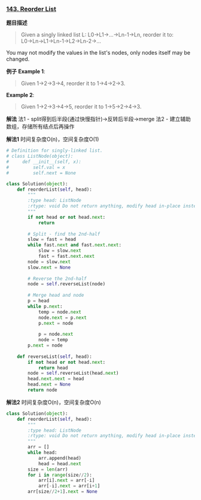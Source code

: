 ### [143. Reorder List](https://leetcode.com/problems/reorder-list/description/)

**题目描述**
> Given a singly linked list L: L0→L1→…→Ln-1→Ln,
reorder it to: L0→Ln→L1→Ln-1→L2→Ln-2→…

You may not modify the values in the list's nodes, only nodes itself may be changed.

**例子**
**Example 1**:
> Given 1->2->3->4, reorder it to 1->4->2->3.

**Example 2**:
> Given 1->2->3->4->5, reorder it to 1->5->2->4->3.

**解法**
法1 - split得到后半段(通过快慢指针)→反转后半段→merge
法2 - 建立辅助数组，存储所有结点后再操作

**解法1**
时间复杂度O(n)，空间复杂度O(1)
```python
# Definition for singly-linked list.
# class ListNode(object):
#     def __init__(self, x):
#         self.val = x
#         self.next = None

class Solution(object):
    def reorderList(self, head):
        """
        :type head: ListNode
        :rtype: void Do not return anything, modify head in-place instead.
        """
        if not head or not head.next:
            return
        
        # Split - find the 2nd-half
        slow = fast = head
        while fast.next and fast.next.next:
            slow = slow.next
            fast = fast.next.next
        node = slow.next
        slow.next = None
        
        # Reverse the 2nd-half
        node = self.reverseList(node) 
        
        # Merge head and node
        p = head
        while p.next:
            temp = node.next
            node.next = p.next
            p.next = node
            
            p = node.next
            node = temp
        p.next = node
     
    def reverseList(self, head):
        if not head or not head.next:
            return head
        node = self.reverseList(head.next)
        head.next.next = head
        head.next = None
        return node
```
**解法2**
时间复杂度O(n)，空间复杂度O(n)
```python
class Solution(object):
    def reorderList(self, head):
        """
        :type head: ListNode
        :rtype: void Do not return anything, modify head in-place instead.
        """
        arr = []
        while head:
            arr.append(head)
            head = head.next
        size = len(arr)
        for i in range(size//2):
            arr[i].next = arr[-i]
            arr[-i].next = arr[i+1]
        arr[size//2+1].next = None  
```